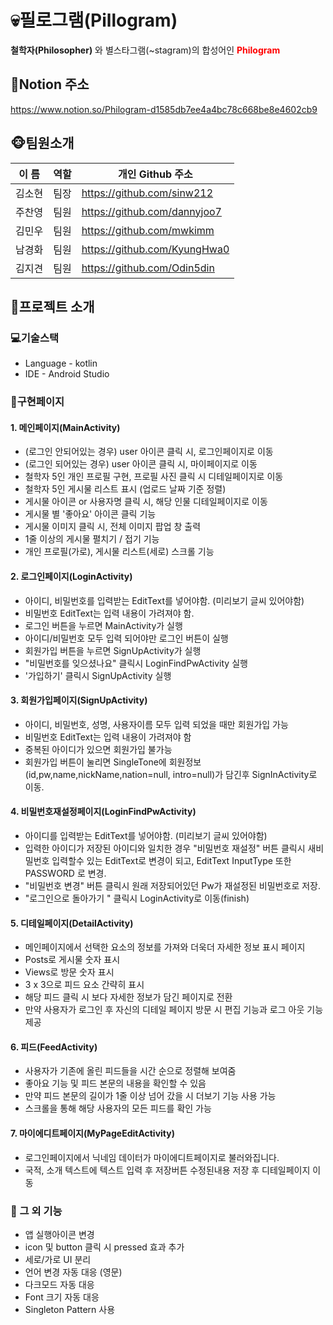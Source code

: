 # 💀필로그램(Pillogram)

**철학자(Philosopher)** 와 별스타그램(~stagram)의 합성어인 <span style="color:red">**Philogram**</span>

## 📘Notion 주소

<https://www.notion.so/Philogram-d1585db7ee4a4bc78c668be8e4602cb9>

## 🐵팀원소개

| 이 름 | 역할 | 개인 Github 주소           |
| ------ | --- | ---------------------------- |
| 김소현 | 팀장 | <https://github.com/sinw212> |
| 주찬영 | 팀원 | <https://github.com/dannyjoo7> |
| 김민우 | 팀원 | <https://github.com/mwkimm> |
| 남경화 | 팀원 | <https://github.com/KyungHwa0> |
| 김지견 | 팀원 | <https://github.com/Odin5din> |

## 📱프로젝트 소개

### 💻기술스택

* Language - kotlin
* IDE - Android Studio

### 📖구현페이지

#### 1. 메인페이지(MainActivity)

* (로그인 안되어있는 경우) user 아이콘 클릭 시, 로그인페이지로 이동
* (로그인 되어있는 경우) user 아이콘 클릭 시, 마이페이지로 이동
* 철학자 5인 개인 프로필 구현, 프로필 사진 클릭 시 디테일페이지로 이동
* 철학자 5인 게시물 리스트 표시 (업로드 날짜 기준 정렬)
* 게시물 아이콘 or 사용자명 클릭 시, 해당 인물 디테일페이지로 이동
* 게시물 별 '좋아요' 아이콘 클릭 기능
* 게시물 이미지 클릭 시, 전체 이미지 팝업 창 출력
* 1줄 이상의 게시물 펼치기 / 접기 기능
* 개인 프로필(가로), 게시물 리스트(세로) 스크롤 기능

#### 2. 로그인페이지(LoginActivity)

* 아이디, 비밀번호를 입력받는 EditText를 넣어야함. (미리보기 글씨 있어야함)
* 비밀번호 EditText는 입력 내용이 가려져야 함.
* 로그인 버튼을 누르면 MainActivity가 실행
* 아이디/비밀번호 모두 입력 되어야만 로그인 버튼이 실행
* 회원가입 버튼을 누르면 SignUpActivity가 실행
* "비밀번호를 잊으셨나요" 클릭시 LoginFindPwActivity 실행
* '가입하기' 클릭시 SignUpActivity 실행

#### 3. 회원가입페이지(SignUpActivity)

* 아이디, 비밀번호, 성명, 사용자이름 모두 입력 되었을 때만 회원가입 가능
* 비밀번호 EditText는 입력 내용이 가려져야 함
* 중복된 아이디가 있으면 회원가입 불가능
* 회원가입 버튼이 눌리면 SingleTone에 회원정보(id,pw,name,nickName,nation=null, intro=null)가 담긴후 SignInActivity로
  이동.

#### 4. 비밀번호재설정페이지(LoginFindPwActivity)

* 아이디를 입력받는 EditText를 넣어야함. (미리보기 글씨 있어야함)
* 입력한 아이디가 저장된 아이디와 일치한 경우 "비밀번호 재설정" 버튼 클릭시 새비밀번호 입력할수 있는 EditText로 변경이 되고, EditText InputType 또한
  PASSWORD 로 변경.
* "비밀번호 변경" 버튼 클릭시 원래 저장되어있던 Pw가 재설정된 비밀번호로 저장.
* "로그인으로 돌아가기 " 클릭시 LoginActivity로 이동(finish)

#### 5. 디테일페이지(DetailActivity)

* 메인페이지에서 선택한 요소의 정보를 가져와 더욱더 자세한 정보 표시 페이지
* Posts로 게시물 숫자 표시
* Views로 방문 숫자 표시
* 3 x 3으로 피드 요소 간략히 표시
* 해당 피드 클릭 시 보다 자세한 정보가 담긴 페이지로 전환
* 만약 사용자가 로그인 후 자신의 디테일 페이지 방문 시 편집 기능과 로그 아웃 기능 제공

#### 6. 피드(FeedActivity)

* 사용자가 기존에 올린 피드들을 시간 순으로 정렬해 보여줌
* 좋아요 기능 및 피드 본문의 내용을 확인할 수 있음
* 만약 피드 본문의 길이가 1줄 이상 넘어 갔을 시 더보기 기능 사용 가능
* 스크롤을 통해 해당 사용자의 모든 피드를 확인 가능

#### 7. 마이에디트페이지(MyPageEditActivity)

* 로그인페이지에서 닉네임 데이터가 마이에디트페이지로 불러와집니다.
* 국적, 소개 텍스트에 텍스트 입력 후 저장버튼 수정된내용 저장 후 디테일페이지 이동

### 🔧 그 외 기능

* 앱 실행아이콘 변경
* icon 및 button 클릭 시 pressed 효과 추가
* 세로/가로 UI 분리
* 언어 변경 자동 대응 (영문)
* 다크모드 자동 대응
* Font 크기 자동 대응
* Singleton Pattern 사용
